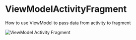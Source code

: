 # ViewModelActivityFragment
How to use ViewModel to pass data from activity to fragment

![ViewModel Activity Fragment](ViewModelActivityFragment)
